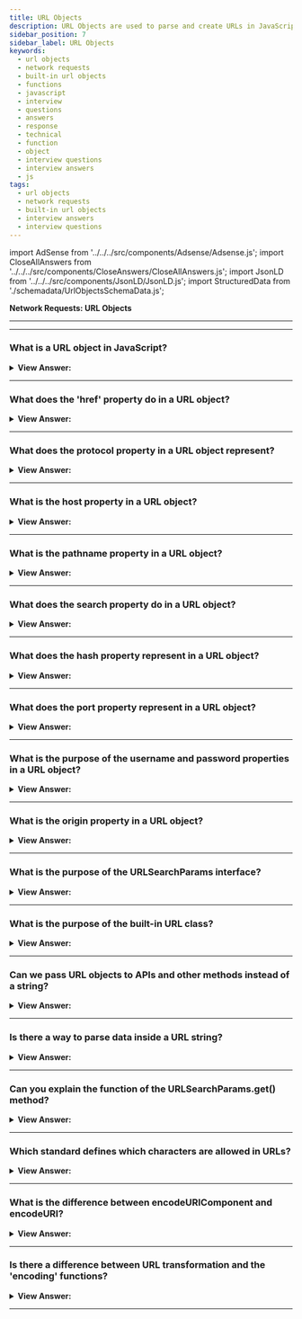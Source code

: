 ```yaml
---
title: URL Objects
description: URL Objects are used to parse and create URLs in JavaScript. Proper implementation of URL Objects is important for security and performance reasons.
sidebar_position: 7
sidebar_label: URL Objects
keywords:
  - url objects
  - network requests
  - built-in url objects
  - functions
  - javascript
  - interview
  - questions
  - answers
  - response
  - technical
  - function
  - object
  - interview questions
  - interview answers
  - js
tags:
  - url objects
  - network requests
  - built-in url objects
  - interview answers
  - interview questions
---
```


import AdSense from '../../../src/components/Adsense/Adsense.js';
import CloseAllAnswers from '../../../src/components/CloseAnswers/CloseAllAnswers.js';
import JsonLD from '../../../src/components/JsonLD/JsonLD.js';
import StructuredData from './schemadata/UrlObjectsSchemaData.js';

<JsonLD data={StructuredData} />

<head>
  <title>URL Objects | JavaScript Frontend Phone Interview Questions</title>
</head>

**Network Requests: URL Objects**

---

<AdSense />

---

<CloseAllAnswers />

### What is a URL object in JavaScript?

<details>
  <summary><strong>View Answer:</strong></summary>
  <div>
  <div><strong>Interview Response:</strong> A URL object in JavaScript is a built-in object that provides methods and properties to manipulate and parse URLs.
  </div><br />
  <div><strong className="codeExample">Code Example:</strong><br /><br />

  <div></div>

```js
new URL(url)
new URL(url, base)

// Mozilla Example

let B = new URL(baseUrl);
// => 'https://developer.mozilla.org/'

new URL("en-US/docs", B);
// => 'https://developer.mozilla.org/en-US/docs'
```

  </div>
  </div>
</details>

---

### What does the 'href' property do in a URL object?

<details>
  <summary><strong>View Answer:</strong></summary>
  <div>
  <div><strong>Interview Response:</strong> The `href` property of a URL object in JavaScript provides the entire URL as a string, including the protocol, hostname, port, path, query string, and fragment identifier.
  </div><br />
  <div><strong className="codeExample">Code Example:</strong><br /><br />

  <div></div>

- **Creating a new URL object**

```javascript
let url = new URL("https://www.example.com/path?query=example#fragment");

console.log(url.href);
// Output: "https://www.example.com/path?query=example#fragment"
```

- **Modifying an existing URL**

```javascript
let url = new URL("https://www.example.com");

url.href = "https://www.newexample.com/newpath?newquery=newexample#newfragment";

console.log(url.href);
// Output: "https://www.newexample.com/newpath?newquery=newexample#newfragment"
```

As you can see, the `href` property can be used to both read the full URL, and set a new URL. Note that when you modify the `href` of a URL object, all the other properties (like `protocol`, `host`, `pathname`, `search`, and `hash`) get updated as well.

  </div>
  </div>
</details>

---

### What does the protocol property in a URL object represent?

<details>
  <summary><strong>View Answer:</strong></summary>
  <div>
  <div><strong>Interview Response:</strong> The protocol property represents the protocol scheme of the URL, like http, https, etc.
  </div><br />
  <div><strong className="codeExample">Code Example:</strong><br /><br />

  <div></div>

```js
let url = new URL("https://www.example.com/path?query=example#fragment");

url.host = "www.newexample.com:9090";

console.log(url.protocol);
// Output: "https:"

console.log(url.href);
// Output: "https://www.newexample.com:9090/path?query=example#fragment"
```

  </div>
  </div>
</details>

---

### What is the host property in a URL object?

<details>
  <summary><strong>View Answer:</strong></summary>
  <div>
  <div><strong>Interview Response:</strong> The <strong>"host"</strong> property contains the full host portion of the URL, including the port if specified.
  </div><br />
  <div><strong className="codeExample">Code Example:</strong><br /><br />

  <div></div>

```js
let url = new URL("https://www.example.com/path?query=example#fragment");

url.host = "www.newexample.com:9090";

console.log(url.host);
// Output: "www.newexample.com:9090"

console.log(url.href);
// Output: "https://www.newexample.com:9090/path?query=example#fragment"
```

  </div>
  </div>
</details>

---

### What is the pathname property in a URL object?

<details>
  <summary><strong>View Answer:</strong></summary>
  <div>
  <div><strong>Interview Response:</strong> The pathname is the path section of the URL that comes after the host and before the query, including the initial slash.
  </div><br />
  <div><strong className="codeExample">Code Example:</strong><br /><br />

  <div></div>

```js
let url = new URL("https://www.example.com/path?query=example#fragment");

url.host = "www.newexample.com:9090";

console.log(url.pathname);
// Output: "/path"

console.log(url.href);
// Output: "https://www.newexample.com:9090/path?query=example#fragment"
```

  </div>
  </div>
</details>

---

### What does the search property do in a URL object?

<details>
  <summary><strong>View Answer:</strong></summary>
  <div>
  <div><strong>Interview Response:</strong> The `search` property in a URL object retrieves or sets the query string parameters of a URL.
  </div><br />
  <div><strong className="codeExample">Code Example:</strong><br /><br />

  <div></div>

```js
let url = new URL("https://www.example.com/path?query=example#fragment");

url.host = "www.newexample.com:9090";

console.log(url.search);
// Output: "?query=example"

console.log(url.href);
// Output: "https://www.newexample.com:9090/path?query=example#fragment"
```

  </div>
  </div>
</details>

---

### What does the hash property represent in a URL object?

<details>
  <summary><strong>View Answer:</strong></summary>
  <div>
  <div><strong>Interview Response:</strong> The `hash` property in a URL object represents the fragment identifier (the part of a URL after the '#'), typically used for linking to specific sections within a webpage.
  </div><br />
  <div><strong className="codeExample">Code Example:</strong><br /><br />

  <div></div>

- **Creating a new URL object and accessing the hash**

```js
let url = new URL("https://www.example.com/path?query=example#fragment");

console.log(url.hash);
// Output: "#fragment"
```

- **Modifying the hash of an existing URL**

```js
let url = new URL("https://www.example.com/path?query=example");

url.hash = "newfragment";

console.log(url.hash);
// Output: "#newfragment"

console.log(url.href);
// Output: "https://www.example.com/path?query=example#newfragment"
```

Note that when you modify the hash of a URL object, the href property is updated to reflect the new URL.

  </div>
  </div>
</details>

---

### What does the port property represent in a URL object?

<details>
  <summary><strong>View Answer:</strong></summary>
  <div>
  <div><strong>Interview Response:</strong> The `port` property in a URL object represents the port number specified in the URL, indicating the communication endpoint for the requested resource.
  </div><br />
  <div><strong className="codeExample">Code Example:</strong><br /><br />

  <div></div>

- **Creating a new URL object and accessing the port**

```js
let url = new URL("https://www.example.com:8080/path?query=example#fragment");

console.log(url.port);
// Output: "8080"
```

- **Modifying the port of an existing URL**

```js
let url = new URL("https://www.example.com/path?query=example");

url.port = "9090";

console.log(url.port);
// Output: "9090"

console.log(url.href);
// Output: "https://www.example.com:9090/path?query=example"
```

Note that when you modify the hash of a URL object, the href property is updated to reflect the new URL.

  </div>
  </div>
</details>

---

### What is the purpose of the username and password properties in a URL object?

<details>
  <summary><strong>View Answer:</strong></summary>
  <div>
  <div><strong>Interview Response:</strong> The `username` and `password` properties in a URL object are used to store the credentials (login information) for authentication when accessing protected resources through the URL.
  </div><br />
  <div><strong>Technical Response:</strong> In JavaScript, the `username` and `password` properties of a URL object are used to represent the username and password in a URL, respectively. They're part of the user information subcomponent in a URI, and can be used to authenticate the user with the server. Note that usage of passwords directly in URLs is generally not recommended due to security reasons.
  </div><br />
  <div><strong className="codeExample">Code Example:</strong><br /><br />

  <div></div>

- **Creating a new URL object and accessing the username and password**

```javascript
let url = new URL("https://username:password@example.com/path?query=example#fragment");

console.log(url.username); // Output: "username"
console.log(url.password); // Output: "password"
```

- **Modifying the username and password of an existing URL**

```javascript
let url = new URL("https://example.com/path?query=example");

url.username = "newusername";
url.password = "newpassword";

console.log(url.username); // Output: "newusername"
console.log(url.password); // Output: "newpassword"

console.log(url.href); 
// Output: "https://newusername:newpassword@example.com/path?query=example"
```

---

:::warning
Note that usage of passwords directly in URLs is generally not recommended due to security reasons.
:::

  </div>
  </div>
</details>

---

### What is the origin property in a URL object?

<details>
  <summary><strong>View Answer:</strong></summary>
  <div>
  <div><strong>Interview Response:</strong> The `origin` property in a URL object represents the combination of the scheme, host, and port, providing the unique identifier for a web origin or the base URL of a resource. It's read-only, so you can't modify it directly like you can with other properties.
  </div><br />
  <div><strong className="codeExample">Code Example:</strong><br /><br />

  <div></div>

- **Creating a new URL object and accessing the origin**

```javascript
let url = new URL("https://www.example.com:8080/path?query=example#fragment");

console.log(url.origin);
// Output: "https://www.example.com:8080"
```

---

:::note
Note that `origin` property is read-only. You cannot modify the `origin` directly; instead, you can modify the `protocol`, `hostname`, or `port` properties individually, and the `origin` will update accordingly.
:::

  </div>
  </div>
</details>

---

### What is the purpose of the URLSearchParams interface?

<details>
  <summary><strong>View Answer:</strong></summary>
  <div>
  <div><strong>Interview Response:</strong> The `URLSearchParams` interface provides utility methods to manipulate and interact with the query string parameters of a URL, allowing easy parsing, modification, and creation of query strings.
  </div><br />
  <div><strong className="codeExample">Code Example:</strong><br /><br />

  <div></div>

- **Creating a new URL object and accessing the search parameters**

```javascript
let url = new URL("https://www.example.com/path?query1=example1&query2=example2#fragment");

let params = new URLSearchParams(url.search);

console.log(params.get('query1')); // Output: "example1"
console.log(params.get('query2')); // Output: "example2"
```

- **Modifying the search parameters of an existing URL**

```javascript
let url = new URL("https://www.example.com/path?query=example");

let params = new URLSearchParams(url.search);
params.set('query', 'newexample');
params.append('newquery', 'example');

url.search = params.toString();

console.log(url.href); 
// Output: "https://www.example.com/path?query=newexample&newquery=example"
```

The `URLSearchParams` interface is very useful for manipulating the query string of a URL without having to deal with string parsing and serialization yourself.

  </div>
  </div>
</details>

---

### What is the purpose of the built-in URL class?

<details>
  <summary><strong>View Answer:</strong></summary>
  <div>
  <div><strong>Interview Response:</strong> The built-in URL class in JavaScript is used for parsing, constructing, normalizing, and encoding URLs. It provides properties and methods to manipulate URL components.
    </div><br />
  <div><strong>Technical Response:</strong> The built-in URL class offers a simple interface for constructing and interpreting URLs. There are no networking functions that need a specific URL object; strings suffice. So, theoretically, we don't need to utilize URLs. However, it might be helpful when constructing URLs dynamically. The URL() constructor provides a freshly generated URL object that represents the URL specified by the arguments, of which there are two: URL and base. A USVString or any other object with a stringifier indicating a relative URL, like an &#8249;a&#8250; element, represents the URL. If the URL is relative, the base must be specified and used as the base URL. If the URL is absolute, the base does not matter. The base is a string that represents the base URL to utilize when the URL is relative, and it defaults to undefined if not given.
    </div><br />
  <div><strong className="codeExample">Code Example:</strong><br /><br />

<strong>Syntax: </strong> new URL(url, [base]);<br /><br />

  <div></div>

```js
// These two URLs are same:
let url1 = new URL('https://javascript.info/profile/admin');
let url2 = new URL('/profile/admin', 'https://javascript.info');

console.log(url1); // https://javascript.info/profile/admin
console.log(url2); // https://javascript.info/profile/admin

// We can easily create a new URL based on
// the path relative to an existing URL:
let url = new URL('https://javascript.info/profile/admin');
let newUrl = new URL('tester', url);

console.log(newUrl); // https://javascript.info/profile/tester

// The URL object immediately allows us to access its components
let url = new URL('https://javascript.info/url');

console.log(url.protocol); // https:
console.log(url.host); // javascript.info
console.log(url.pathname); // /url
```

  </div>
  </div>
</details>

---

### Can we pass URL objects to APIs and other methods instead of a string?

<details>
  <summary><strong>View Answer:</strong></summary>
  <div>
  <div><strong>Interview Response:</strong> Yes, you can pass URL objects to APIs or methods, provided the API or method supports it. If not, you can convert the URL object to a string first.
    </div><br />
  <div><strong className="codeExample">Code Example:</strong><br /><br />

  <div></div>

Here is a Node.js example using the `http` module and the `URL` object:

```javascript
const http = require('http');
const url = new URL('http://example.com');

http.get(url, (res) => {
  let data = '';

  res.on('data', (chunk) => {
    data += chunk;
  });

  res.on('end', () => {
    console.log(data);
  });

}).on('error', (err) => {
  console.log("Error: " + err.message);
});
```

In this code, the `http.get` method accepts a `URL` object (`url`) as its first argument. Note that support for `URL` objects in APIs depends on the language and library.

  </div>
  </div>
</details>

---

### Is there a way to parse data inside a URL string?

<details>
  <summary><strong>View Answer:</strong></summary>
  <div>
  <div><strong>Interview Response:</strong> Yes, you can use the `URL` constructor in JavaScript to parse a URL string and access its properties, like `protocol`, `hostname`, `pathname`, `searchParams`, etc.
    </div><br />
  <div><strong>Interview Response:</strong> Yes, we can access the parameters via the searchParams URL property. A property formatted URL string should include encoding to ensure proper parsing. URL string parameters should be encoded if they contain spaces, Non-Latin letters. URL.searchParams returns a URLSearchParams object that we can use to access the string data. For instance, if the URL of your page is https://example.com/?name=Jonathan%20Smith&age=18, you could parse out the name and age parameters using URL.searchParams.
    </div><br />
  <div><strong className="codeExample">Code Example:</strong><br /><br />

  <div></div>

```js
let params = new URL(document.location).searchParams;
let name = params.get('name'); // is the string "Jonathan Smith".
let age = parseInt(params.get('age')); // is the number 18
```

  </div>
  </div>
</details>

---

### Can you explain the function of the URLSearchParams.get() method?

<details>
  <summary><strong>View Answer:</strong></summary>
  <div>
  <div><strong>Interview Response:</strong> The URLSearchParams.get() method is used to return the first value associated with a given search parameter from a query string in a URL.
    </div><br />
  <div><strong className="codeExample">Code Example:</strong><br /><br />

  <div></div>

```js
let params = new URL(document.location).searchParams;
let name = params.get('name'); // is the string "Jonathan Smith".
let age = parseInt(params.get('age')); // is the number 18
```

  </div>
  </div>
</details>

---

### Which standard defines which characters are allowed in URLs?

<details>
  <summary><strong>View Answer:</strong></summary>
  <div>
  <div><strong>Interview Response:</strong> The characters allowed in URLs are defined by the Uniform Resource Identifier (URI) syntax, specified in RFC 3986.
  </div><br />
  <div><strong>Technical Response:</strong> The RFC3986 standard determines which characters are allowed and not allowed in URLs. Non-Latin characters and spaces, for example, must be encoded and substituted with their UTF-8 codes, preceded by a percent sign, such as %20  (space can be encoded by + for historical reasons, but this is an exception). The good news is that URL objects take care of everything automatically. We input all arguments in their unencoded form and then transform the URL into a string.
  </div><br />
  <div><strong className="codeExample">Code Example:</strong><br /><br />

  <div></div>

```js
// using some cyrillic characters for this example

let url = new URL('https://ru.wikipedia.org/wiki/Тест');

url.searchParams.set('key', 'ъ');
console.log(url); //https://ru.wikipedia.org/wiki/%D0%A2%D0%B5%D1%81%D1%82?key=%D1%8A
```

  </div>
  </div>
</details>

---

### What is the difference between encodeURIComponent and encodeURI?

<details>
  <summary><strong>View Answer:</strong></summary>
  <div>
  <div><strong>Interview Response:</strong> `encodeURI` encodes special characters except those used in typical URLs (like `:`, `/`, `;`, `?`). `encodeURIComponent` encodes all special characters, making it safe for use in URL components like query strings and path segments.
    </div>
  <div><strong className="codeExample">Code Example:</strong><br /><br />

  <div></div>

```js
// For URL parameters we should use encodeURIComponent instead
let music = encodeURIComponent('Rock&Roll');

let url = `https://google.com/search?q=${music}`;
console.log(url); // https://google.com/search?q=Rock%26Roll

// Compare it with encodeURI
let music = encodeURI('Rock&Roll');

let url = `https://google.com/search?q=${music}`;
console.log(url); // https://google.com/search?q=Rock&Roll
```

---

:::note
We should note that encoding can be a bit touchy, and you should pay attention to any characters that encodeURI can misinterpret.
:::

  </div>
  </div>
</details>

---

### Is there a difference between URL transformation and the 'encoding' functions?

<details>
  <summary><strong>View Answer:</strong></summary>
  <div>
  <div><strong>Interview Response:</strong> Yes. URL transformation refers to altering URL structure or parameters, while encoding (like `encodeURIComponent`, `encodeURI`) ensures special characters are correctly represented in URL strings, preventing misinterpretation.
    </div><br />
  <div><strong>Technical Details:</strong> Yes, The URI specification controls the definition of Classes URL and URLSearchParams: RFC3986, while (encode*) functions are defined based on the obsolete version RFC2396. There are a few differences concerning IPv6 addresses, which are encoded differently, and this difference is because IPv6 URLs did not exist in RFC2396 (August 1998). Such cases are rare, (encode*) functions work well most of the time, but we should be aware of it.
    </div><br />
  <div><strong className="codeExample">Code Example:</strong><br /><br />

  <div></div>

```js
// valid url with IPv6 address
let url = 'http://[2607:f8b0:4005:802::1007]/';

console.log(encodeURI(url)); // http://%5B2607:f8b0:4005:802::1007%5D/
console.log(new URL(url)); // http://[2607:f8b0:4005:802::1007]/
```

  </div>
  </div>
</details>

---
